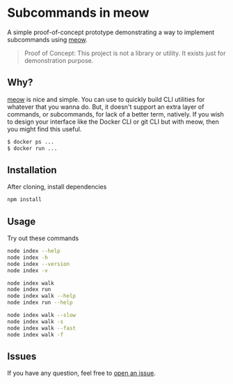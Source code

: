 # Subcommands in meow

A simple proof-of-concept prototype demonstrating a way to implement subcommands using [meow](https://github.com/sindresorhus/meow).

> Proof of Concept: This project is not a library or utility. It exists just for demonstration purpose.

## Why?

[meow](https://github.com/sindresorhus/meow) is nice and simple. You can use to quickly build CLI utilities for whatever that you wanna do. But, it doesn't support an extra layer of commands, or subcommands, for lack of a better term, natively. If you wish to design your interface like the Docker CLI or git CLI but with meow, then you might find this useful.

```sh
$ docker ps ...
$ docker run ...
```

## Installation

After cloning, install dependencies

```sh
npm install
```

## Usage

Try out these commands

```sh
node index --help
node index -h
node index --version
node index -v

node index walk
node index run
node index walk --help
node index run --help

node index walk --slow
node index walk -s
node index walk --fast
node index walk -f
```

## Issues

If you have any question, feel free to [open an issue](https://github.com/detj/meow-subcommands/issues).
